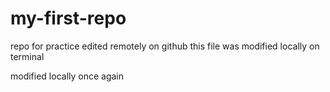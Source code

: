 # my-first-repo
repo for practice
edited remotely 
on github
this file was modified locally 
on terminal

modified locally once again
